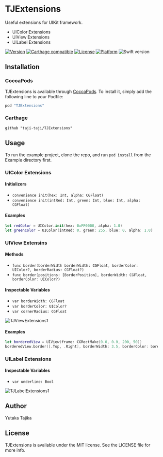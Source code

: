 # TJExtensions

Useful extensions for UIKit framework.

- UIColor Extensions
- UIView Extensions
- UILabel Extensions

[![Version](https://img.shields.io/cocoapods/v/TJExtensions.svg?style=flat)](http://cocoapods.org/pods/TJExtensions)
[![Carthage compatible](https://img.shields.io/badge/Carthage-compatible-4BC51D.svg?style=flat)](#carthage)
[![License](https://img.shields.io/cocoapods/l/TJExtensions.svg?style=flat)](http://cocoapods.org/pods/TJExtensions)
[![Platform](https://img.shields.io/cocoapods/p/TJExtensions.svg?style=flat)](http://cocoapods.org/pods/TJExtensions)
![Swift version](https://img.shields.io/badge/swift-3.0-orange.svg)

## Installation

### CocoaPods

TJExtensions is available through [CocoaPods](http://cocoapods.org). To install
it, simply add the following line to your Podfile:

```ruby
pod "TJExtensions"
```

### Carthage

```
github "taji-taji/TJExtensions"
```

## Usage

To run the example project, clone the repo, and run `pod install` from the Example directory first.

### UIColor Extensions

#### Initializers

- `convenience init(hex: Int, alpha: CGFloat)`
- `convenience init(intRed: Int, green: Int, blue: Int, alpha: CGFloat)`

#### Examples

```swift
let redColor = UIColor.init(hex: 0xFF0000, alpha: 1.0)
let greenColor = UIColor(intRed: 0, green: 255, blue: 0, alpha: 1.0)
```

### UIView Extensins

#### Methods

- `func border(borderWidth borderWidth: CGFloat, borderColor: UIColor?, borderRadius: CGFloat?)`
- `func border(positions: [BorderPosition], borderWidth: CGFloat, borderColor: UIColor?)`

#### Inspectable Variables

- `var borderWidth: CGFloat`
- `var borderColor: UIColor?`
- `var cornerRadius: CGFloat`

![TJViewExtensions1](https://raw.githubusercontent.com/wiki/taji-taji/TJExtension/images/TJViewExtensions1.png)

#### Examples

```swift
let borderedView = UIView(frame: CGRectMake(0.0, 0.0, 200, 50))
borderedView.border([.Top, .Right], borderWidth: 3.5, borderColor: borderColor)
```


### UILabel Extensions

#### Inspectable Variables

- `var underline: Bool`

![TJLabelExtensions1](https://raw.githubusercontent.com/wiki/taji-taji/TJExtension/images/TJLableExtensions1.png)


## Author

Yutaka Tajika

## License

TJExtensions is available under the MIT license. See the LICENSE file for more info.
